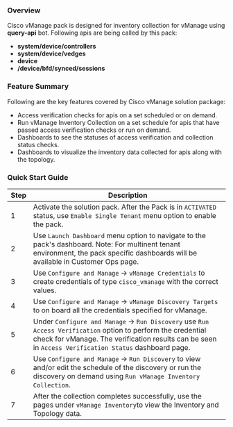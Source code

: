 ### Overview  

Cisco vManage pack is designed for inventory collection for vManage using **query-api** bot. Following apis are being called by this pack:

- **system/device/controllers**
- **system/device/vedges**
- **device**
- **/device/bfd/synced/sessions**

### Feature Summary

Following are the key features covered by Cisco vManage solution package:

- Access verification checks for apis on a set scheduled or on demand.
- Run vManage Inventory Collection on a set schedule for apis that have passed access verification checks or run on demand.
- Dashboards to see the statuses of access verification and collection status checks.
- Dashboards to visualize the inventory data collected for apis along with the topology.

### Quick Start Guide  
   
| Step | Description                                                                                                                                                                                                              |  
|------|--------------------------------------------------------------------------------------------------------------------------------------------------------------------------------------------------------------------------|  
| 1    | Activate the solution pack. After the Pack is in `ACTIVATED` status, use `Enable Single Tenant` menu option to enable the pack.                                                                                          |  
| 2    | Use `Launch Dashboard` menu option to navigate to the pack's dashboard. Note: For multinent tenant environment, the pack specific dashboards will be available in Customer Ops page.                                     |     
| 3   | Use `Configure and Manage` ->  `vManage Credentials` to create credentials of type `cisco_vmanage`  with the correct values.                                                                                             |   
| 4    | Use `Configure and Manage` -> `vManage Discovery Targets` to on board all the credentials specified for vManage.                                                                                                         |  
| 5    | Under `Configure and Manage` ->  `Run Discovery`  use `Run Access Verification` option to perform the credential check for vManage. The verification results can be seen in `Access Verification Status` dashboard page. |  
| 6    | Use `Configure and Manage` ->  `Run Discovery` to view and/or edit the schedule of the discovery or run the discovery on demand using `Run vManage Inventory Collection`.                                                |  
| 7    | After the collection completes successfully, use the pages under `vManage Inventory`to view the Inventory and Topology data.                                                                                             |